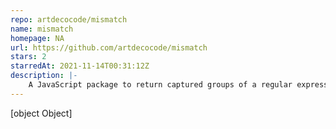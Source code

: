 ```yaml
---
repo: artdecocode/mismatch
name: mismatch
homepage: NA
url: https://github.com/artdecocode/mismatch
stars: 2
starredAt: 2021-11-14T00:31:12Z
description: |-
    A JavaScript package to return captured groups of a regular expression as objects in an array.
---
```


[object Object]
